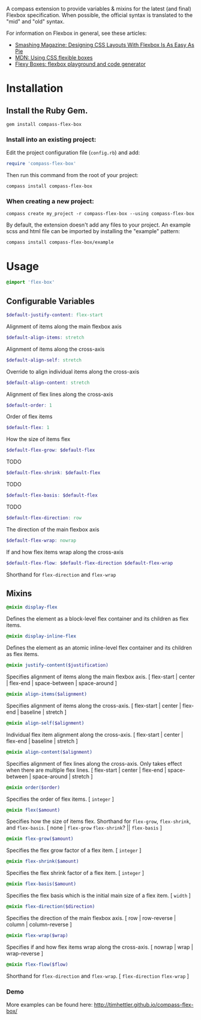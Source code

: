 A compass extension to provide variables & mixins for the latest (and final) Flexbox specification. When possible, the official syntax is translated to the "mid" and "old" syntax.

For information on Flexbox in general, see these articles:

* [Smashing Magazine: Designing CSS Layouts With Flexbox Is As Easy As Pie](http://coding.smashingmagazine.com/2013/05/22/centering-elements-with-flexbox/)
* [MDN: Using CSS flexible boxes](https://developer.mozilla.org/en-US/docs/Web/Guide/CSS/Flexible_boxes)
* [Flexy Boxes: flexbox playground and code generator](http://the-echoplex.net/flexyboxes/)

# Installation

## Install the Ruby Gem.

  ```
  gem install compass-flex-box
  ```

### Install into an existing project:

Edit the project configuration file (`config.rb`) and add:

  ```ruby
  require 'compass-flex-box'
  ```

Then run this command from the root of your project:

  ```
  compass install compass-flex-box
  ```

### When creating a new project:

  ```
  compass create my_project -r compass-flex-box --using compass-flex-box
  ```

By default, the extension doesn't add any files to your project. An example scss and html file can be imported by installing the "example" pattern:

  ```
  compass install compass-flex-box/example
  ```

# Usage

  ```scss
  @import 'flex-box'
  ```
## Configurable Variables

  ```scss
  $default-justify-content: flex-start
  ```

Alignment of items along the main flexbox axis

  ```scss
  $default-align-items: stretch
  ```

Alignment of items along the cross-axis

  ```scss
  $default-align-self: stretch
  ```

Override to align individual items along the cross-axis

  ```scss
  $default-align-content: stretch
  ```

Alignment of flex lines along the cross-axis

  ```scss
  $default-order: 1
  ```

Order of flex items

  ```scss
  $default-flex: 1
  ```

How the size of items flex

  ```scss
  $default-flex-grow: $default-flex
  ```

TODO

  ```scss
  $default-flex-shrink: $default-flex
  ```

TODO

  ```scss
  $default-flex-basis: $default-flex
  ```

TODO

  ```scss
  $default-flex-direction: row
  ```

The direction of the main flexbox axis

  ```scss
  $default-flex-wrap: nowrap
  ```

If and how flex items wrap along the cross-axis

  ```scss
  $default-flex-flow: $default-flex-direction $default-flex-wrap
  ```

Shorthand for `flex-direction` and `flex-wrap`

## Mixins

  ```scss
  @mixin display-flex
  ```

Defines the element as a block-level flex container and its children as flex items.

  ```scss
  @mixin display-inline-flex
  ```

Defines the element as an atomic inline-level flex container and its children as flex items.

  ```scss
  @mixin justify-content($justification)
  ```

Specifies alignment of items along the main flexbox axis. [ flex-start | center | flex-end | space-between | space-around ]

  ```scss
  @mixin align-items($alignment)
  ```

Specifies alignment of items along the cross-axis. [ flex-start | center | flex-end | baseline | stretch ]

  ```scss
  @mixin align-self($alignment)
  ```

Individual flex item alignment along the cross-axis. [ flex-start | center | flex-end | baseline | stretch ]

  ```scss
  @mixin align-content($alignment)
  ```

Specifies alignment of flex lines along the cross-axis. Only takes effect when there are multiple flex lines. [ flex-start | center | flex-end | space-between | space-around | stretch ]

  ```scss
  @mixin order($order)
  ```

Specifies the order of flex items. [ `integer` ]

  ```scss
  @mixin flex($amount)
  ```

Specifies how the size of items flex. Shorthand for `flex-grow`, `flex-shrink`, and `flex-basis`. [ none | `flex-grow` `flex-shrink`? || `flex-basis` ]

  ```scss
  @mixin flex-grow($amount)
  ```
Specifies the flex grow factor of a flex item. [ `integer` ]

  ```scss
  @mixin flex-shrink($amount)
  ```

Specifies the flex shrink factor of a flex item. [ `integer` ]

  ```scss
  @mixin flex-basis($amount)
  ```

Specifies the flex basis which is the initial main size of a flex item. [ `width` ]

  ```scss
  @mixin flex-direction($direction)
  ```

Specifies the direction of the main flexbox axis. [ row | row-reverse | column | column-reverse ]

  ```scss
  @mixin flex-wrap($wrap)
  ```

Specifies if and how flex items wrap along the cross-axis. [ nowrap | wrap | wrap-reverse ]

  ```scss
  @mixin flex-flow($flow)
  ```

Shorthand for `flex-direction` and `flex-wrap`. [ `flex-direction` `flex-wrap` ]

### Demo

More examples can be found here: http://timhettler.github.io/compass-flex-box/